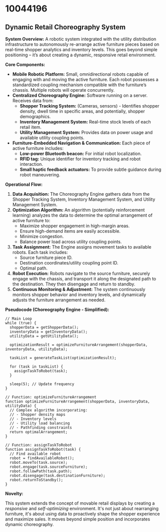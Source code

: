 # 10044196

## Dynamic Retail Choreography System

**System Overview:** A robotic system integrated with the utility distribution infrastructure to autonomously re-arrange active furniture pieces based on real-time shopper analytics and inventory levels. This goes beyond simple positioning – it’s about creating a dynamic, responsive retail environment.

**Core Components:**

*   **Mobile Robotic Platform:** Small, omnidirectional robots capable of engaging with and moving the active furniture. Each robot possesses a standardized coupling mechanism compatible with the furniture’s chassis. Multiple robots will operate concurrently.
*   **Centralized Choreography Engine:** Software running on a server. Receives data from:
    *   **Shopper Tracking System:** (Cameras, sensors) - Identifies shopper density, dwell time in specific areas, and potentially, shopper demographics.
    *   **Inventory Management System:** Real-time stock levels of each retail item.
    *   **Utility Management System:** Provides data on power usage and available utility coupling points.
*   **Furniture-Embedded Navigation & Communication:** Each piece of active furniture includes:
    *   **Low-power Bluetooth beacon:** For initial robot localization.
    *   **RFID tag:** Unique identifier for inventory tracking and robot interaction.
    *   **Small haptic feedback actuators:** To provide subtle guidance during robot maneuvering.

**Operational Flow:**

1.  **Data Acquisition:** The Choreography Engine gathers data from the Shopper Tracking System, Inventory Management System, and Utility Management System.
2.  **Optimization Algorithm:** An algorithm (potentially reinforcement learning) analyzes the data to determine the optimal arrangement of active furniture to:
    *   Maximize shopper engagement in high-margin areas.
    *   Ensure high-demand items are easily accessible.
    *   Minimize congestion.
    *   Balance power load across utility coupling points.
3.  **Task Assignment:** The Engine assigns movement tasks to available robots. Each task includes:
    *   Source furniture piece ID.
    *   Destination coordinates/utility coupling point ID.
    *   Optimal path.
4.  **Robot Execution:** Robots navigate to the source furniture, securely engage with the chassis, and transport it along the designated path to the destination.  They then disengage and return to standby.
5.  **Continuous Monitoring & Adjustment:** The system continuously monitors shopper behavior and inventory levels, and dynamically adjusts the furniture arrangement as needed.

**Pseudocode (Choreography Engine - Simplified):**

```
// Main Loop
while (true) {
  shopperData = getShopperData();
  inventoryData = getInventoryData();
  utilityData = getUtilityData();

  optimizationResult = optimizeFurnitureArrangement(shopperData, inventoryData, utilityData);

  taskList = generateTaskList(optimizationResult);

  for (task in taskList) {
    assignTaskToRobot(task);
  }

  sleep(5); // Update frequency
}

// Function: optimizeFurnitureArrangement
function optimizeFurnitureArrangement(shopperData, inventoryData, utilityData) {
  // Complex algorithm incorporating:
  // - Shopper density maps
  // - Inventory levels
  // - Utility load balancing
  // - Pathfinding constraints
  return optimalArrangement;
}

// Function: assignTaskToRobot
function assignTaskToRobot(task) {
  // Find available robot
  robot = findAvailableRobot();
  robot.moveTo(task.source);
  robot.engage(task.sourceFurniture);
  robot.followPath(task.path);
  robot.disengage(task.destinationFurniture);
  robot.returnToStandby();
}
```

**Novelty:**

This system extends the concept of movable retail displays by creating a *responsive* and *self-optimizing* environment.  It's not just about rearranging furniture, it's about using data to proactively shape the shopper experience and maximize sales. It moves beyond simple position and incorporates dynamic choreography.